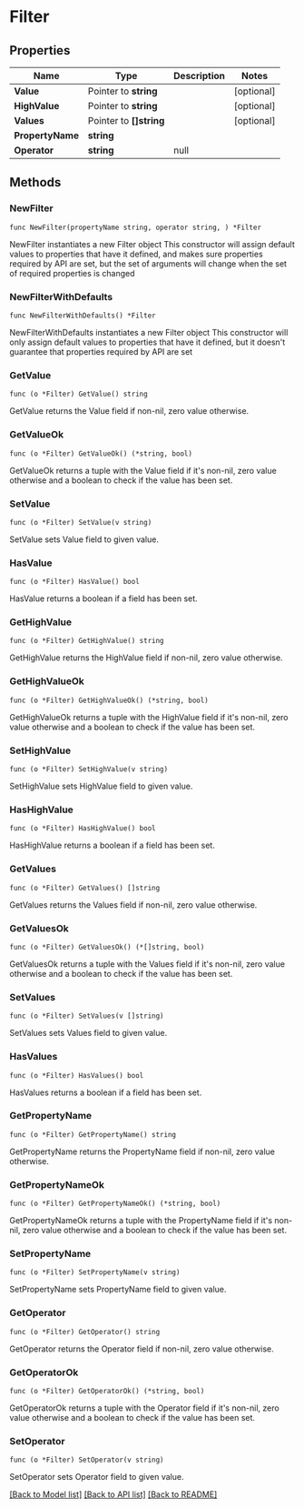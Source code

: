 # Filter

## Properties

Name | Type | Description | Notes
------------ | ------------- | ------------- | -------------
**Value** | Pointer to **string** |  | [optional] 
**HighValue** | Pointer to **string** |  | [optional] 
**Values** | Pointer to **[]string** |  | [optional] 
**PropertyName** | **string** |  | 
**Operator** | **string** | null | 

## Methods

### NewFilter

`func NewFilter(propertyName string, operator string, ) *Filter`

NewFilter instantiates a new Filter object
This constructor will assign default values to properties that have it defined,
and makes sure properties required by API are set, but the set of arguments
will change when the set of required properties is changed

### NewFilterWithDefaults

`func NewFilterWithDefaults() *Filter`

NewFilterWithDefaults instantiates a new Filter object
This constructor will only assign default values to properties that have it defined,
but it doesn't guarantee that properties required by API are set

### GetValue

`func (o *Filter) GetValue() string`

GetValue returns the Value field if non-nil, zero value otherwise.

### GetValueOk

`func (o *Filter) GetValueOk() (*string, bool)`

GetValueOk returns a tuple with the Value field if it's non-nil, zero value otherwise
and a boolean to check if the value has been set.

### SetValue

`func (o *Filter) SetValue(v string)`

SetValue sets Value field to given value.

### HasValue

`func (o *Filter) HasValue() bool`

HasValue returns a boolean if a field has been set.

### GetHighValue

`func (o *Filter) GetHighValue() string`

GetHighValue returns the HighValue field if non-nil, zero value otherwise.

### GetHighValueOk

`func (o *Filter) GetHighValueOk() (*string, bool)`

GetHighValueOk returns a tuple with the HighValue field if it's non-nil, zero value otherwise
and a boolean to check if the value has been set.

### SetHighValue

`func (o *Filter) SetHighValue(v string)`

SetHighValue sets HighValue field to given value.

### HasHighValue

`func (o *Filter) HasHighValue() bool`

HasHighValue returns a boolean if a field has been set.

### GetValues

`func (o *Filter) GetValues() []string`

GetValues returns the Values field if non-nil, zero value otherwise.

### GetValuesOk

`func (o *Filter) GetValuesOk() (*[]string, bool)`

GetValuesOk returns a tuple with the Values field if it's non-nil, zero value otherwise
and a boolean to check if the value has been set.

### SetValues

`func (o *Filter) SetValues(v []string)`

SetValues sets Values field to given value.

### HasValues

`func (o *Filter) HasValues() bool`

HasValues returns a boolean if a field has been set.

### GetPropertyName

`func (o *Filter) GetPropertyName() string`

GetPropertyName returns the PropertyName field if non-nil, zero value otherwise.

### GetPropertyNameOk

`func (o *Filter) GetPropertyNameOk() (*string, bool)`

GetPropertyNameOk returns a tuple with the PropertyName field if it's non-nil, zero value otherwise
and a boolean to check if the value has been set.

### SetPropertyName

`func (o *Filter) SetPropertyName(v string)`

SetPropertyName sets PropertyName field to given value.


### GetOperator

`func (o *Filter) GetOperator() string`

GetOperator returns the Operator field if non-nil, zero value otherwise.

### GetOperatorOk

`func (o *Filter) GetOperatorOk() (*string, bool)`

GetOperatorOk returns a tuple with the Operator field if it's non-nil, zero value otherwise
and a boolean to check if the value has been set.

### SetOperator

`func (o *Filter) SetOperator(v string)`

SetOperator sets Operator field to given value.



[[Back to Model list]](../README.md#documentation-for-models) [[Back to API list]](../README.md#documentation-for-api-endpoints) [[Back to README]](../README.md)


